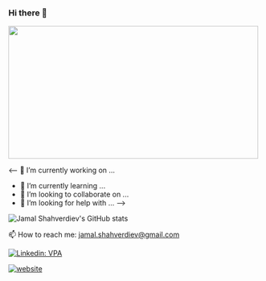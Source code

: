  ### Hi there 👋
<img style="-webkit-user-select: none;margin: auto;cursor: zoom-in;" src="https://intellipaat.com/blog/wp-content/uploads/2017/11/DevOps-02.jpg" width="497" height="264">

<-- 🔭 I’m currently working on ...
- 🌱 I’m currently learning ...
- 👯 I’m looking to collaborate on ...
- 🤔 I’m looking for help with ...
-->

![Jamal Shahverdiev's GitHub stats](https://github-readme-stats.vercel.app/api?username=jamalshahverdiev&show_icons=true&theme=onedark)<br>


📫 How to reach me: jamal.shahverdiev@gmail.com <br>

[![Linkedin: VPA](https://img.shields.io/badge/linkedin-%230077B5.svg?&style=for-the-badge&logo=linkedin&logoColor=white)](https://www.linkedin.com/in/jamalshahverdiev/)


[![website](https://img.shields.io/badge/Medium-14100E?style=for-the-badge&logo=medium)](https://jamalshahverdiev.medium.com/)


